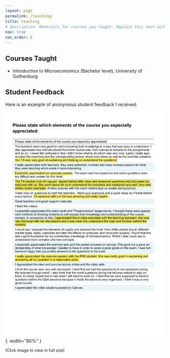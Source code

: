 ```yaml
---
layout: page
permalink: /teaching/
title: teaching
# description: Materials for courses you taught. Replace this text with your description.
nav: true
nav_order: 6
---
```


## Courses Taught
- Introduction to Microeconomics (Bachelor level), University of Gothenburg  

## Student Feedback
Here is an example of anonymous student feedback I received:

![Student feedback screenshot](/assets/img/course_evaluation.png){: width="80%" }

<p style="font-size:0.9em;">
(Click image to view in full size)
</p>
